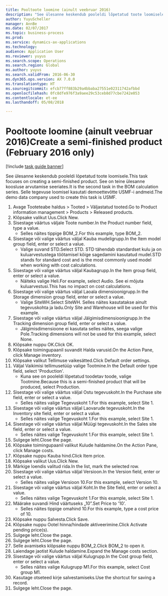 ```yaml
--- 
title: Pooltoote loomine (ainult veebruar 2016)
description: "See ülesanne keskendub pooleldi lõpetatud toote loomisele."
author: YuyuScheller
manager: AnnBe
ms.date: 02/07/2017
ms.topic: business-process
ms.prod: 
ms.service: dynamics-ax-applications
ms.technology: 
audience: Application User
ms.reviewer: yuyus
ms.search.scope: Operations
ms.search.region: Global
ms.author: yuyus
ms.search.validFrom: 2016-06-30
ms.dyn365.ops.version: AX 7.0.0
ms.translationtype: HT
ms.sourcegitcommit: efcb77ff883b29a4bbaba27551e02311742afbbd
ms.openlocfilehash: 0fc8dfe976f3a9aee29c53ceb8d77cbe7242e053
ms.contentlocale: et-ee
ms.lasthandoff: 05/08/2018

---
```

# <a name="create-a-semi-finished-product-february-2016-only"></a><span data-ttu-id="2bbad-103">Pooltoote loomine (ainult veebruar 2016)</span><span class="sxs-lookup"><span data-stu-id="2bbad-103">Create a semi-finished product (February 2016 only)</span></span>

[!include [task guide banner](../../includes/task-guide-banner.md)]

<span data-ttu-id="2bbad-104">See ülesanne keskendub pooleldi lõpetatud toote loomisele.</span><span class="sxs-lookup"><span data-stu-id="2bbad-104">This task focuses on creating a semi-finished product.</span></span> <span data-ttu-id="2bbad-105">See on teine ülesanne koosluse arvutamise seeriates.</span><span class="sxs-lookup"><span data-stu-id="2bbad-105">It is the second task in the BOM calculation series.</span></span> <span data-ttu-id="2bbad-106">Selle tegevuse loomisel kasutati demoettevõtte USMF-i andmeid.</span><span class="sxs-lookup"><span data-stu-id="2bbad-106">The demo data company used to create this task is USMF.</span></span>

1. <span data-ttu-id="2bbad-107">Avage Tooteteabe haldus > Tooted > Väljastatud tooted.</span><span class="sxs-lookup"><span data-stu-id="2bbad-107">Go to Product information management > Products > Released products.</span></span>
2. <span data-ttu-id="2bbad-108">Klõpsake valikut Uus.</span><span class="sxs-lookup"><span data-stu-id="2bbad-108">Click New.</span></span>
3. <span data-ttu-id="2bbad-109">Sisestage väärtus väljale Toote number.</span><span class="sxs-lookup"><span data-stu-id="2bbad-109">In the Product number field, type a value.</span></span>
    * <span data-ttu-id="2bbad-110">Selles näites tippige BOM_2.</span><span class="sxs-lookup"><span data-stu-id="2bbad-110">For this example, type BOM_2.</span></span>  
4. <span data-ttu-id="2bbad-111">Sisestage või valige väärtus väljal Kauba mudeligrupp.</span><span class="sxs-lookup"><span data-stu-id="2bbad-111">In the Item model group field, enter or select a value.</span></span>
    * <span data-ttu-id="2bbad-112">Valige suvand STD.</span><span class="sxs-lookup"><span data-stu-id="2bbad-112">Select STD.</span></span> <span data-ttu-id="2bbad-113">STD tähendab standardset kulu ja on kuluarvestustega töötamisel kõige sagedamini kasutatud mudel.</span><span class="sxs-lookup"><span data-stu-id="2bbad-113">STD stands for standard cost and is the most commonly used model when working with cost calculations.</span></span>  
5. <span data-ttu-id="2bbad-114">Sisestage või valige väärtus väljal Kaubagrupp.</span><span class="sxs-lookup"><span data-stu-id="2bbad-114">In the Item group field, enter or select a value.</span></span>
    * <span data-ttu-id="2bbad-115">Näiteks valige Heli.</span><span class="sxs-lookup"><span data-stu-id="2bbad-115">For example, select Audio.</span></span> <span data-ttu-id="2bbad-116">See ei mõjuta kuluarvestusi.</span><span class="sxs-lookup"><span data-stu-id="2bbad-116">This has no impact on cost calculations.</span></span>  
6. <span data-ttu-id="2bbad-117">Sisestage või valige väärtus väljal Laoala dimensioonigrupp.</span><span class="sxs-lookup"><span data-stu-id="2bbad-117">In the Storage dimension group field, enter or select a value.</span></span>
    * <span data-ttu-id="2bbad-118">Valige SiteWH.</span><span class="sxs-lookup"><span data-stu-id="2bbad-118">Select SiteWH.</span></span> <span data-ttu-id="2bbad-119">Selles näites kasutatakse ainult tegevuskohta ja ladu.</span><span class="sxs-lookup"><span data-stu-id="2bbad-119">Only Site and Warehouse will be used for this example.</span></span>  
7. <span data-ttu-id="2bbad-120">Sisestage või valige väärtus väljal Jälgimisdimensioonigrupp.</span><span class="sxs-lookup"><span data-stu-id="2bbad-120">In the Tracking dimension group field, enter or select a value.</span></span>
    * <span data-ttu-id="2bbad-121">Jälgimisdimensioone ei kasutata selles näites, seega valige Pole.</span><span class="sxs-lookup"><span data-stu-id="2bbad-121">Tracking dimensions will not be used for this example, select None.</span></span>  
8. <span data-ttu-id="2bbad-122">Klõpsake nuppu OK.</span><span class="sxs-lookup"><span data-stu-id="2bbad-122">Click OK.</span></span>
9. <span data-ttu-id="2bbad-123">Klõpsake toimingupaanil suvandit Halda varusid.</span><span class="sxs-lookup"><span data-stu-id="2bbad-123">On the Action Pane, click Manage inventory.</span></span>
10. <span data-ttu-id="2bbad-124">Klõpsake valikut Tellimuse vaikesätted.</span><span class="sxs-lookup"><span data-stu-id="2bbad-124">Click Default order settings.</span></span>
11. <span data-ttu-id="2bbad-125">Väljal Vaikimisi tellimusetüüp valige Tootmine.</span><span class="sxs-lookup"><span data-stu-id="2bbad-125">In the Default order type field, select 'Production'.</span></span>
    * <span data-ttu-id="2bbad-126">Kuna see on pooleldi lõpetatud toodetav toode, valige Tootmine.</span><span class="sxs-lookup"><span data-stu-id="2bbad-126">Because this is a semi-finished product that will be produced, select Production.</span></span>  
12. <span data-ttu-id="2bbad-127">Sisestage või valige väärtus väljal Ostu tegevuskoht.</span><span class="sxs-lookup"><span data-stu-id="2bbad-127">In the Purchase site field, enter or select a value.</span></span>
    * <span data-ttu-id="2bbad-128">Selles näites valige Tegevuskoht 1.</span><span class="sxs-lookup"><span data-stu-id="2bbad-128">For this example, select Site 1.</span></span>  
13. <span data-ttu-id="2bbad-129">Sisestage või valige väärtus väljal Laovarude tegevuskoht.</span><span class="sxs-lookup"><span data-stu-id="2bbad-129">In the Inventory site field, enter or select a value.</span></span>
    * <span data-ttu-id="2bbad-130">Selles näites valige Tegevuskoht 1.</span><span class="sxs-lookup"><span data-stu-id="2bbad-130">For this example, select Site 1.</span></span>  
14. <span data-ttu-id="2bbad-131">Sisestage või valige väärtus väljal Müügi tegevuskoht.</span><span class="sxs-lookup"><span data-stu-id="2bbad-131">In the Sales site field, enter or select a value.</span></span>
    * <span data-ttu-id="2bbad-132">Selles näites valige Tegevuskoht 1.</span><span class="sxs-lookup"><span data-stu-id="2bbad-132">For this example, select Site 1.</span></span>  
15. <span data-ttu-id="2bbad-133">Sulgege leht.</span><span class="sxs-lookup"><span data-stu-id="2bbad-133">Close the page.</span></span>
16. <span data-ttu-id="2bbad-134">Klõpsake toimingupaanil valikut Kulude haldamine.</span><span class="sxs-lookup"><span data-stu-id="2bbad-134">On the Action Pane, click Manage costs.</span></span>
17. <span data-ttu-id="2bbad-135">Klõpsake nuppu Kauba hind.</span><span class="sxs-lookup"><span data-stu-id="2bbad-135">Click Item price.</span></span>
18. <span data-ttu-id="2bbad-136">Klõpsake valikut Uus.</span><span class="sxs-lookup"><span data-stu-id="2bbad-136">Click New.</span></span>
19. <span data-ttu-id="2bbad-137">Märkige loendis valitud rida.</span><span class="sxs-lookup"><span data-stu-id="2bbad-137">In the list, mark the selected row.</span></span>
20. <span data-ttu-id="2bbad-138">Sisestage või valige väärtus väljal Versioon.</span><span class="sxs-lookup"><span data-stu-id="2bbad-138">In the Version field, enter or select a value.</span></span>
    * <span data-ttu-id="2bbad-139">Selles näites valige Versioon 10.</span><span class="sxs-lookup"><span data-stu-id="2bbad-139">For this example, select Version 10.</span></span>  
21. <span data-ttu-id="2bbad-140">Sisestage või valige väärtus väljal Koht.</span><span class="sxs-lookup"><span data-stu-id="2bbad-140">In the Site field, enter or select a value.</span></span>
    * <span data-ttu-id="2bbad-141">Selles näites valige Tegevuskoht 1.</span><span class="sxs-lookup"><span data-stu-id="2bbad-141">For this example, select Site 1.</span></span>  
22. <span data-ttu-id="2bbad-142">Määrake suvandi Hind väärtuseks „10”.</span><span class="sxs-lookup"><span data-stu-id="2bbad-142">Set Price to '10'.</span></span>
    * <span data-ttu-id="2bbad-143">Selles näites tippige omahind 10.</span><span class="sxs-lookup"><span data-stu-id="2bbad-143">For this example, type a cost price of 10.</span></span>  
23. <span data-ttu-id="2bbad-144">Klõpsake nuppu Salvesta.</span><span class="sxs-lookup"><span data-stu-id="2bbad-144">Click Save.</span></span>
24. <span data-ttu-id="2bbad-145">Klõpsake nuppu Ootel hinna/hindade aktiveerimine.</span><span class="sxs-lookup"><span data-stu-id="2bbad-145">Click Activate pending price(s).</span></span>
25. <span data-ttu-id="2bbad-146">Sulgege leht.</span><span class="sxs-lookup"><span data-stu-id="2bbad-146">Close the page.</span></span>
26. <span data-ttu-id="2bbad-147">Sulgege leht.</span><span class="sxs-lookup"><span data-stu-id="2bbad-147">Close the page.</span></span>
27. <span data-ttu-id="2bbad-148">Selle avamiseks klõpsake nuppu BOM_2.</span><span class="sxs-lookup"><span data-stu-id="2bbad-148">Click BOM_2 to open it.</span></span>
28. <span data-ttu-id="2bbad-149">Laiendage jaotist Kulude haldamine.</span><span class="sxs-lookup"><span data-stu-id="2bbad-149">Expand the Manage costs section.</span></span>
29. <span data-ttu-id="2bbad-150">Sisestage või valige väärtus väljal Kulugrupp.</span><span class="sxs-lookup"><span data-stu-id="2bbad-150">In the Cost group field, enter or select a value.</span></span>
    * <span data-ttu-id="2bbad-151">Selles näites valige Kulugrupp M1.</span><span class="sxs-lookup"><span data-stu-id="2bbad-151">For this example, select Cost group M1.</span></span>  
30. <span data-ttu-id="2bbad-152">Kasutage otseteed kirje salvestamiseks.</span><span class="sxs-lookup"><span data-stu-id="2bbad-152">Use the shortcut for saving a record.</span></span>
31. <span data-ttu-id="2bbad-153">Sulgege leht.</span><span class="sxs-lookup"><span data-stu-id="2bbad-153">Close the page.</span></span>


